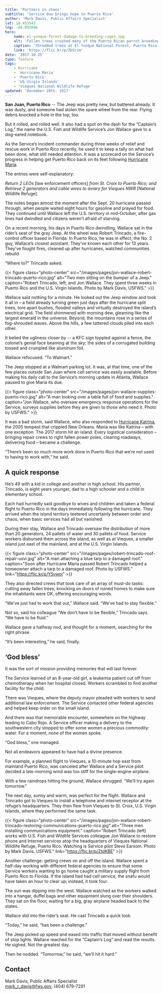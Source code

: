 ```yaml
---
title: 'Partners in chaos'
subtitle: 'Service duo brings hope to Puerto Rico'
author: 'Mark Davis, Public Affairs Specialist'
lat: 18.453543
lng: -66.091696
hero:
    name: el-yunque-forest-damage-to-breeding-cages.jpg
    alt: 'Fallen trees crushed many of the Puerto Rican parrot breeding cages.'
    caption: 'Shredded trees at El Yunque National Forest, Puerto Rico. Photo by Mark Davis, USFWS.'
    link: 'https://flic.kr/p/ZbSrzm'
date: '2017-10-25'
type: feature
tags:
    - Hurricane
    - 'Hurricane Maria'
    - 'Puerto Rico'
    - 'US Virgin Islands'
    - 'Vieques National Wildlife Refuge'
updated: 'December 28th, 2017'
---
```


**San Juan, Puerto Rico** -- The Jeep was pretty new, but battered already. It was dusty, and someone had stolen the spare wheel from the rear. Flying debris knocked a hole in the top, too.
 
But it rolled, and rolled well. It also had a spot on the dash for the “Captain’s Log,” the name the U.S. Fish and Wildlife Service’s Jon Wallace gave to a dog-eared notebook.
 
As the Service’s incident commander during three weeks of relief and rescue work in Puerto Rico recently, he used it to keep a tally on what had been done, what still needed attention. It was a scorecard on the Service’s progress in helping get Puerto Rico back on its feet following [Hurricane Maria](https://www.fws.gov/hurricane/maria).
 
The entries were self-explanatory:
 
_Return 2 LEOs_ [law enforcement officers] _from St. Croix to Puerto Rico; and Retrieve 2 generators and cable wires to aviary for Vieques NWR_ [National Wildlife Refuge].
 
The notes began almost the moment after the Sept. 20 hurricane passed through, when people waited eight hours for gasoline and prayed for food. They continued until Wallace left the U.S. territory in mid-October, after gas lines had dwindled and citizens weren’t afraid of starving.
 
On a recent morning, his days in Puerto Rico dwindling, Wallace sat in the rider’s seat of the gray Jeep. At the wheel was Robert Trincado, a fire-control officer based in Florida. In Puerto Rico, he was in effect, the No. 2 guy, Wallace’s closest assistant. They’ve known each other for 13 years. They’ve fought fires, cleaned up after hurricanes, watched communities rebuild.

“Where to?” Trincado asked.

{{< figure class="photo-center" src="/images/pages/jon-wallace-robert-trincado-puerto-rico.jpg" alt="Two men sitting on the bumper of a Jeep." caption="Robert Trincado, left, and Jon Wallace. They spent three weeks in Puerto Rico and the U.S. Virgin Islands. Photo by Mark Davis, USFWS." >}}
 
Wallace said nothing for a minute. He looked out the Jeep window and took it all in – a field already turning green just days after the hurricane split trees, tore apart bushes, flooded valleys and virtually destroyed the island’s electrical grid. The field shimmered with morning dew, gleaming like the largest emerald in the universe. Beyond, the mountains rose in a series of fog-shrouded waves. Above the hills, a few tattered clouds piled into each other.
 
It belied the ugliness closer by -- a KFC sign toppled against a fence, the colonel’s genial face beaming at the sky; the sides of a corrugated building tossed and crumpled like aluminum foil.
 
Wallace refocused. “To Walmart.”
 
The Jeep stopped at a Walmart parking lot. It was, at that time, one of the few places outside San Juan where cell service was easily available. Before making his daily call to the Service’s morning update in Atlanta, Wallace paused to give Maria its due.

{{< figure class="photo-center" src="/images/pages/jon-wallace-supplies-puerto-rico.jpg" alt="A man looking over a table full of food and supplies." caption="Jon Wallace, who oversaw emergency response operations for the Service, surveys supplies before they are given to those who need it. Photo by USFWS." >}}
 
It was a bad storm, said Wallace, who also responded to [Hurricane Katrina](https://www.fws.gov/hurricane/katrina), the 2005 tempest that crippled New Orleans. Maria was like Katrina – with one exception: The 2017 storm hit an island. Every logistical consideration – bringing repair crews to right fallen power poles, clearing roadways, delivering food – became a challenge.
 
“There’s been so much more work done in Puerto Rico that we’re not used to having to work with,” he said.
 
## A quick response
 
He’s 49 with a kid in college and another in high school. His partner, Trincado, is eight years younger, dad to a high schooler and a child in elementary school.
 
Each had hurriedly said goodbye to wives and children and taken a federal flight to Puerto Rico in the days immediately following the hurricane. They arrived when the island territory teetered uncertainly between order and chaos, when basic services had all but vanished.
 
During their stay, Wallace and Trincado oversaw the distribution of more than 20 generators, 24 pallets of water and 30 pallets of food. Service workers disbursed them across the island, as well as at Vieques, a smaller island just east of the mainland, and at the U.S. Virgin Islands.

{{< figure class="photo-center" src="/images/pages/robert-trincado-roof-repair-usvi.jpg" alt="A man attaching a blue tarp to a damaged roof." caption="Soon after Hurricane Maria passed Robert Trincado helped a homeowner attach a tarp to a damaged roof. Photo by USFWS." link="https://flic.kr/p/Y5vwoj" >}}
 
They also directed crews that took care of an array of must-do tasks: cutting away fallen trees, knocking on doors of ruined homes to make sure the inhabitants were OK, offering encouraging words.
 
“We’ve just had to work that out,” Wallace said. “We’ve had to stay flexible.”
 
Not so, said his colleague “We don’t have to be flexible,” Trincado says. “We have to be fluid.”
 
Wallace gave a halfway nod, and thought for a moment, searching for the right phrase.
 
“It’s been interesting,” he said, finally.
 
## ‘God bless’
 
It was the sort of mission providing memories that will last forever.
 
The Service learned of an 8-year-old girl, a leukemia patient cut off from chemotherapy when her hospital closed. Workers scrambled to find another facility for the child.
 
There was Vieques, where the deputy mayor pleaded with workers to send additional law enforcement. The Service contacted other federal agencies and helped keep order on the small island.
 
And there was that memorable encounter, somewhere on the highway leading to Cabo Rojo. A Service officer making a delivery to the southwestern city stopped to offer some women a precious commodity: water.  For a moment, none of the women spoke.

“God bless,” one managed.

Not all endeavors appeared to have had a divine presence.

For example, a planned flight to Vieques, a 10-minute hop east from mainland Puerto Rico, was canceled after Wallace and a Service pilot decided a late-morning wind was too stiff for the single-engine airplane.

With a few raindrops hitting the ground, Wallace shrugged. “We’ll try again tomorrow.”

The next day, sunny and warm, was perfect for the flight. Wallace and Trincado got to Vieques to install a telephone and internet receptor at the refuge’s headquarters. They then flew from Vieques to St. Croix, U.S. Virgin Islands, where they performed the same task.

{{< figure class="photo-center" src="/images/pages/jon-wallace-robert-trincado-restoring-communications-puerto-rico.jpg" alt="Three men installing communications equipment." caption="Robert Trincado (left) works with U.S. Fish and Wildlife Services colleague Jon Wallace to restore phone and Internet services atop the headquarters of Vieques National Wildlife Refuge, Puerto Rico. Watching is Service pilot Steve Earsom. Photo by Mark Davis, USFWS." link="https://flic.kr/p/ZtdKBE" >}}

Another challenge: getting crews on and off the island. Wallace spent a half-day working with different federal agencies to ensure that some Service workers wanting to go home caught a military supply flight from Puerto Rico to Florida. If the island had had cell service, the snafu would have taken an hour to clear up; instead, it took four.

The sun was dipping into the west. Wallace watched as the workers walked into a hangar, duffel bags and other equipment slung over their shoulders. They sat on the floor, waiting for a big, gray airplane headed back to the states.

Wallace slid into the rider’s seat. He cast Trincado a quick look.

“Today,” he said, “has been a challenge.”

The Jeep picked up speed and eased into traffic that moved without benefit of stop lights. Wallace reached for the “Captain’s Log” and read the results. He sighed. Not the greatest day.

Then he nodded. “Tomorrow,” he said, “we’ll hit it hard.”

## Contact

Mark Davis, Public Affairs Specialist  
[mark_r_davis@fws.gov](mailto:mark_r_davis@fws.gov), (404) 679-7291
